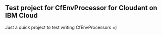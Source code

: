 ## Test project for CfEnvProcessor for Cloudant on IBM Cloud
Just a quick project to test writing CfEnvProcessors =)

